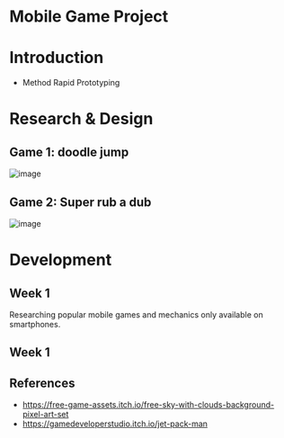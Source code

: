 # Mobile Game Project

# Introduction
- Method Rapid Prototyping

# Research & Design
## Game 1: doodle jump
![image](https://github.com/rahman0002/Mobile-Game-Project/assets/91261400/f693eff2-70aa-4835-8570-72a57c6fc1f3)

## Game 2: Super rub a dub
![image](https://github.com/rahman0002/Mobile-Game-Project/assets/91261400/6b33162c-eb60-4831-91b1-6237a0d541b4)


# Development
## Week 1
Researching popular mobile games and mechanics only available on smartphones. 
## Week 1


## References
- https://free-game-assets.itch.io/free-sky-with-clouds-background-pixel-art-set
- https://gamedeveloperstudio.itch.io/jet-pack-man
